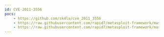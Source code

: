 ```yaml
---
id: CVE-2011-3556
pocs:
    - https://github.com/sk4la/cve_2011_3556
    - https://raw.githubusercontent.com/rapid7/metasploit-framework/master/modules/auxiliary/scanner/misc/java_rmi_server.rb
    - https://raw.githubusercontent.com/rapid7/metasploit-framework/master/modules/exploits/multi/misc/java_rmi_server.rb
---
```

